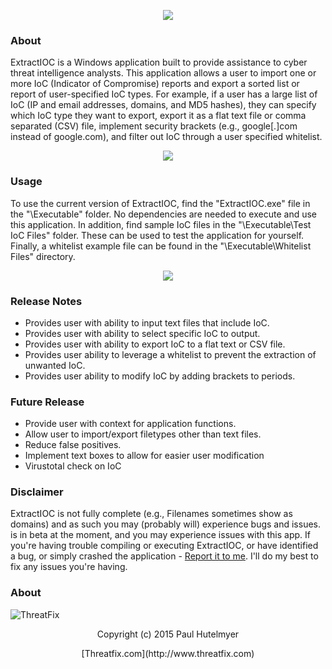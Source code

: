 <p align="center"> 
<img src="http://i.imgur.com/8OOlw8V.png"></p>

### About
ExtractIOC is a Windows application built to provide assistance to cyber threat intelligence analysts. This application allows a user to import one or more IoC (Indicator of Compromise) reports and export a sorted list or report of user-specified IoC types. For example, if a user has a large list of IoC (IP and email addresses, domains, and MD5 hashes), they can specify which IoC type they want to export, export it as a flat text file or comma separated (CSV) file, implement security brackets (e.g., google[.]com instead of google.com), and filter out IoC through a user specified whitelist.


<p align="center"> 
<img src="http://i.imgur.com/sN5KoE6.png"></p>

### Usage
To use the current version of ExtractIOC, find the "ExtractIOC.exe" file in the "\Executable" folder. No dependencies are needed to execute and use this application. In addition, find sample IoC files in the "\Executable\Test IoC Files" folder. These can be used to test the application for yourself. Finally, a whitelist example file can be found in the "\Executable\Whitelist Files" directory.

<p align="center"> 
<img src="http://www.threatfix.com/uploads/5/1/4/0/51408561/7433330_orig.png"></p>

### Release Notes
* Provides user with ability to input text files that include IoC.
* Provides user with ability to select specific IoC to output.
* Provides user with ability to export IoC to a flat text or CSV file.
* Provides user ability to leverage a whitelist to prevent the extraction of unwanted IoC.
* Provides user ability to modify IoC by adding brackets to periods.

### Future Release
* Provide user with context for application functions.
* Allow user to import/export filetypes other than text files.
* Reduce false positives.
* Implement text boxes to allow for easier user modification
* Virustotal check on IoC

### Disclaimer 

ExtractIOC is not fully complete (e.g., Filenames sometimes show as domains) and as such you may (probably will) experience bugs and issues. is in beta at the moment, and you may experience issues with this app. If you're having trouble compiling or executing ExtractIOC, or have identified
a bug, or simply crashed the application - [Report it to me]. I'll do my best
to fix any issues you're having.

[Report it to me]: https://github.com/threatfix/ExtractIOC/wiki

### About
![ThreatFix](http://cdn1.editmysite.com/uploads/5/1/4/0/51408561/background-images/1387838909.png)


<p align="center"> 
Copyright (c) 2015 Paul Hutelmyer
<p align="center"> 
[Threatfix.com](http://www.threatfix.com)
